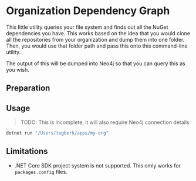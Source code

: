 # Organization Dependency Graph

This little utility queries your file system and finds out all the NuGet dependencies you have. This works based on the idea that you would clone all the repositories from your organization and dump them into one folder. Then, you would use that folder path and pass this onto this command-line utility.

The output of this will be dumped into Neo4j so that you can query this as you wish.

## Preparation

## Usage

> TODO: This is incomplete, it will also require Neo4j connection details

```bash
dotnet run "/Users/tugberk/apps/my-org"
```

## Limitations

 - .NET Core SDK project system is not supported. This omly works for `packages.config` files.